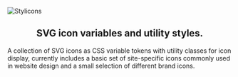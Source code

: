 ![Stylicons](https://stylicons.pmbrown.net/stylicons.png)

<h2 align="center">SVG icon variables and utility styles.</h2>

A collection of SVG icons as CSS variable tokens with utility classes for icon display, currently includes a basic set of site-specific icons commonly used in website design and a small selection of different brand icons.